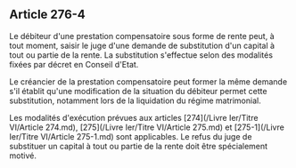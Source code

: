 Article 276-4
----
Le débiteur d'une prestation compensatoire sous forme de rente peut, à tout
moment, saisir le juge d'une demande de substitution d'un capital à tout ou
partie de la rente. La substitution s'effectue selon des modalités fixées par
décret en Conseil d'Etat.

Le créancier de la prestation compensatoire peut former la même demande s'il
établit qu'une modification de la situation du débiteur permet cette
substitution, notamment lors de la liquidation du régime matrimonial.

Les modalités d'exécution prévues aux articles [274](/Livre Ier/Titre VI/Article 274.md), [275](/Livre Ier/Titre VI/Article 275.md) et [275-1](/Livre Ier/Titre VI/Article 275-1.md) sont
applicables. Le refus du juge de substituer un capital à tout ou partie de la
rente doit être spécialement motivé.
